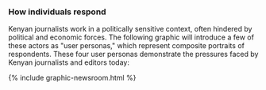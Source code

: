 ### How individuals respond

Kenyan journalists work in a politically sensitive context, often hindered by political and economic forces. The following graphic will introduce a few of these actors as "user personas," which represent composite portraits of respondents. These four user personas demonstrate the pressures faced by Kenyan journalists and editors today:

<div class="fullWidth">
  {% include graphic-newsroom.html %}
</div>
